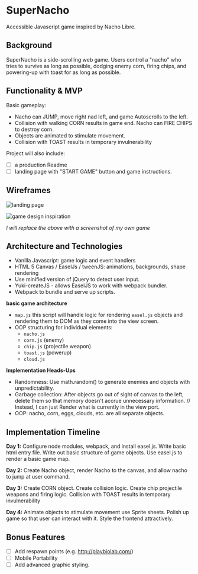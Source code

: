 # SuperNacho
Accessible Javascript game inspired by Nacho Libre.

## Background

SuperNacho is a side-scrolling web game. Users control a "nacho" who tries to survive as long as possible, dodging enemy corn, firing chips, and powering-up with toast for as long as possible.

## Functionality & MVP

Basic gameplay:
- Nacho can JUMP, move right nad left, and game Autoscrolls to the left.
- Collision with walking CORN results in game end. Nacho can FIRE CHIPS to destroy corn.
- Objects are animated to stimulate movement.
- Collision with TOAST results in temporary invulnerability

Project will also include:
- [ ] a production Readme
- [ ] landing page with "START GAME" button and game instructions.

## Wireframes
![landing page](http://res.cloudinary.com/noah-s-kang/image/upload/v1501450541/Screen_Shot_2017-07-30_at_2.33.32_PM_ugnkdn.png)

![game design inspiration](http://res.cloudinary.com/noah-s-kang/image/upload/v1501451495/Screen_Shot_2017-07-30_at_2.51.11_PM_uiqsia.png)

*I will replace the above with a screenshot of my own game*

## Architecture and Technologies

- Vanilla Javascript: game logic and event handlers
- HTML 5 Canvas / EaselJs / tweenJS: animations, backgrounds, shape rendering
- Use minified version of jQuery to detect user input.
- Yuki-createJS - allows EaselJS to work with webpack bundler.
- Webpack to bundle and serve up scripts.

**basic game architecture**
- `map.js` this script will handle logic for rendering `easel.js` objects and rendering them to DOM as they come into the view screen.
- OOP structuring for individual elements:
  - `nacho.js`
  - `corn.js` (enemy)
  - `chip.js` (projectile weapon)
  - `toast.js` (powerup)
  - `cloud.js`

**Implementation Heads-Ups**
- Randomness: Use math.random() to generate enemies and objects with unpredictability.
- Garbage collection: After objects go out of sight of canvas to the left, delete them so that memory doesn't accrue unnecessary information. // Instead, I can just Render what is currently in the view port.
- OOP: nacho, corn, eggs, clouds, etc. are all separate objects.

## Implementation Timeline

**Day 1:**
Configure node modules, webpack, and install easel.js.
Write basic html entry file.
Write out basic structure of game objects.
Use easel.js to render a basic game map.

**Day 2:**
Create Nacho object, render Nacho to the canvas, and allow nacho to jump at user command.

**Day 3:**
Create CORN object.
Create collision logic.
Create chip projectile weapons and firing logic.
Collision with TOAST results in temporary invulnerability

**Day 4:**
Animate objects to stimulate movement use Sprite sheets.
Polish up game so that user can interact with it.
Style the frontend attractively.

## Bonus Features
- [ ] Add respawn points (e.g. http://playbiolab.com/)
- [ ] Mobile Portability
- [ ] Add advanced graphic styling.
